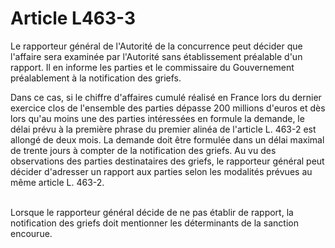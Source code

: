 # Article L463-3

<p>Le rapporteur général de l'Autorité de la concurrence peut décider que l'affaire sera examinée par l'Autorité sans établissement préalable d'un rapport. Il en informe les parties et le commissaire du Gouvernement préalablement à la notification des griefs.</p><p>Dans ce cas, si le chiffre d'affaires cumulé réalisé en France lors du dernier exercice clos de l'ensemble des parties dépasse 200 millions d'euros et dès lors qu'au moins une des parties intéressées en formule la demande, le délai prévu à la première phrase du premier alinéa de l'article L. 463-2 est allongé de deux mois. La demande doit être formulée dans un délai maximal de trente jours à compter de la notification des griefs. Au vu des observations des parties destinataires des griefs, le rapporteur général peut décider d'adresser un rapport aux parties selon les modalités prévues au même article L. 463-2.<br/><br/>

Lorsque le rapporteur général décide de ne pas établir de rapport, la notification des griefs doit mentionner les déterminants de la sanction encourue.</p>